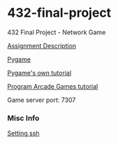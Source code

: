 432-final-project
=================

432 Final Project - Network Game

[Assignment Description](https://canvas.uw.edu/courses/895740/assignments/2435056)

[Pygame](http://www.pygame.org/news.html)

[Pygame's own tutorial](http://www.pygame.org/docs/tut/tom/MakeGames.html)

[Program Arcade Games tutorial](http://programarcadegames.com)



Game server port: 7307







### Misc Info

[Setting ssh](https://help.github.com/articles/generating-ssh-keys)

